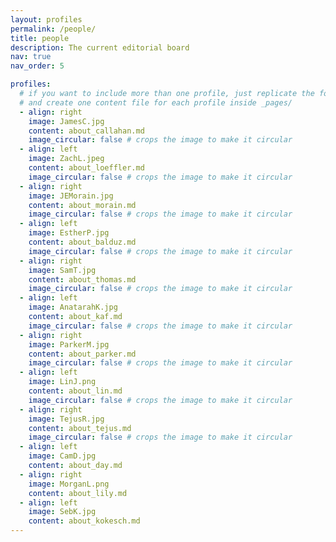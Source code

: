 ```yaml
---
layout: profiles
permalink: /people/
title: people
description: The current editorial board
nav: true
nav_order: 5

profiles:
  # if you want to include more than one profile, just replicate the following block
  # and create one content file for each profile inside _pages/
  - align: right
    image: JamesC.jpg 
    content: about_callahan.md
    image_circular: false # crops the image to make it circular
  - align: left
    image: ZachL.jpeg
    content: about_loeffler.md
    image_circular: false # crops the image to make it circular
  - align: right
    image: JEMorain.jpg
    content: about_morain.md
    image_circular: false # crops the image to make it circular
  - align: left
    image: EstherP.jpg
    content: about_balduz.md
    image_circular: false # crops the image to make it circular
  - align: right
    image: SamT.jpg
    content: about_thomas.md
    image_circular: false # crops the image to make it circular
  - align: left
    image: AnatarahK.jpg
    content: about_kaf.md
    image_circular: false # crops the image to make it circular
  - align: right
    image: ParkerM.jpg
    content: about_parker.md
    image_circular: false # crops the image to make it circular
  - align: left
    image: LinJ.png
    content: about_lin.md
    image_circular: false # crops the image to make it circular
  - align: right
    image: TejusR.jpg
    content: about_tejus.md
    image_circular: false # crops the image to make it circular
  - align: left
    image: CamD.jpg
    content: about_day.md
  - align: right
    image: MorganL.png
    content: about_lily.md
  - align: left
    image: SebK.jpg
    content: about_kokesch.md
---
```

